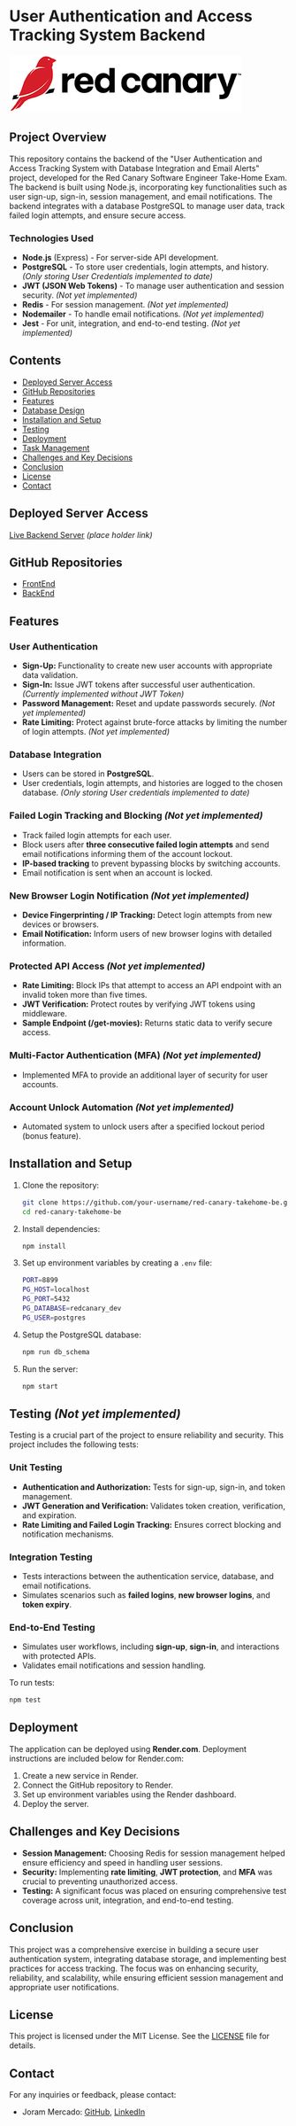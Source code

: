 # User Authentication and Access Tracking System Backend

![Red Canary Logo](./red-canary-logo.png)

## Project Overview

This repository contains the backend of the "User Authentication and Access Tracking System with Database Integration and Email Alerts" project, developed for the Red Canary Software Engineer Take-Home Exam. The backend is built using Node.js, incorporating key functionalities such as user sign-up, sign-in, session management, and email notifications. The backend integrates with a database PostgreSQL to manage user data, track failed login attempts, and ensure secure access.

### Technologies Used

- **Node.js** (Express) - For server-side API development.
- **PostgreSQL** - To store user credentials, login attempts, and history. *(Only storing User Credentials implemented to date)*
- **JWT (JSON Web Tokens)** - To manage user authentication and session security. *(Not yet implemented)*
- **Redis** - For session management. *(Not yet implemented)*
- **Nodemailer** - To handle email notifications. *(Not yet implemented)*
- **Jest** - For unit, integration, and end-to-end testing. *(Not yet implemented)*

## Contents
- [Deployed Server Access](#deployed-server-access)
- [GitHub Repositories](#github-repositories)
- [Features](#features)
- [Database Design](#database-design)
- [Installation and Setup](#installation-and-setup)
- [Testing](#testing)
- [Deployment](#deployment)
- [Task Management](#task-management)
- [Challenges and Key Decisions](#challenges-and-key-decisions)
- [Conclusion](#conclusion)
- [License](#license)
- [Contact](#contact)

## Deployed Server Access
[Live Backend Server](https://dashboard.render.com/) *(place holder link)*

## GitHub Repositories
- [FrontEnd](https://github.com/jorammercado/red-canary-takehome-fe)
- [BackEnd](https://github.com/jorammercado/red-canary-takehome-be)

## Features

### User Authentication

- **Sign-Up:** Functionality to create new user accounts with appropriate data validation.
- **Sign-In:** Issue JWT tokens after successful user authentication. *(Currently implemented without JWT Token)*
- **Password Management:** Reset and update passwords securely. *(Not yet implemented)*
- **Rate Limiting:** Protect against brute-force attacks by limiting the number of login attempts. *(Not yet implemented)*

### Database Integration

- Users can be stored in **PostgreSQL**.
- User credentials, login attempts, and histories are logged to the chosen database. *(Only storing User credentials implemented to date)*

### Failed Login Tracking and Blocking *(Not yet implemented)*

- Track failed login attempts for each user.
- Block users after **three consecutive failed login attempts** and send email notifications informing them of the account lockout.
- **IP-based tracking** to prevent bypassing blocks by switching accounts.
- Email notification is sent when an account is locked.

### New Browser Login Notification *(Not yet implemented)*

- **Device Fingerprinting / IP Tracking:** Detect login attempts from new devices or browsers.
- **Email Notification:** Inform users of new browser logins with detailed information.

### Protected API Access *(Not yet implemented)*

- **Rate Limiting:** Block IPs that attempt to access an API endpoint with an invalid token more than five times.
- **JWT Verification:** Protect routes by verifying JWT tokens using middleware.
- **Sample Endpoint (/get-movies):** Returns static data to verify secure access.

### Multi-Factor Authentication (MFA) *(Not yet implemented)*

- Implemented MFA to provide an additional layer of security for user accounts.

### Account Unlock Automation *(Not yet implemented)*

- Automated system to unlock users after a specified lockout period (bonus feature).

## Installation and Setup

1. Clone the repository:
   ```sh
   git clone https://github.com/your-username/red-canary-takehome-be.git
   cd red-canary-takehome-be
   ```

2. Install dependencies:
   ```sh
   npm install
   ```

3. Set up environment variables by creating a `.env` file:
   ```sh
   PORT=8899
   PG_HOST=localhost
   PG_PORT=5432
   PG_DATABASE=redcanary_dev
   PG_USER=postgres
   ```

4. Setup the PostgreSQL database:
   ```sh
   npm run db_schema
   ```

4. Run the server:
   ```sh
   npm start
   ```

## Testing *(Not yet implemented)*

Testing is a crucial part of the project to ensure reliability and security. This project includes the following tests:

### Unit Testing

- **Authentication and Authorization:** Tests for sign-up, sign-in, and token management.
- **JWT Generation and Verification:** Validates token creation, verification, and expiration.
- **Rate Limiting and Failed Login Tracking:** Ensures correct blocking and notification mechanisms.

### Integration Testing

- Tests interactions between the authentication service, database, and email notifications.
- Simulates scenarios such as **failed logins**, **new browser logins**, and **token expiry**.

### End-to-End Testing

- Simulates user workflows, including **sign-up**, **sign-in**, and interactions with protected APIs.
- Validates email notifications and session handling.

To run tests:
```sh
npm test
```

## Deployment

The application can be deployed using **Render.com**. Deployment instructions are included below for Render.com:

1. Create a new service in Render.
2. Connect the GitHub repository to Render.
3. Set up environment variables using the Render dashboard.
4. Deploy the server.



## Challenges and Key Decisions

- **Session Management:** Choosing Redis for session management helped ensure efficiency and speed in handling user sessions.
- **Security:** Implementing **rate limiting**, **JWT protection**, and **MFA** was crucial to preventing unauthorized access.
- **Testing:** A significant focus was placed on ensuring comprehensive test coverage across unit, integration, and end-to-end testing.

## Conclusion

This project was a comprehensive exercise in building a secure user authentication system, integrating database storage, and implementing best practices for access tracking. The focus was on enhancing security, reliability, and scalability, while ensuring efficient session management and appropriate user notifications.

## License
This project is licensed under the MIT License. See the [LICENSE](https://opensource.org/license/mit) file for details.

## Contact
For any inquiries or feedback, please contact:

- Joram Mercado: [GitHub](https://github.com/jorammercado), [LinkedIn](https://www.linkedin.com/in/jorammercado)
